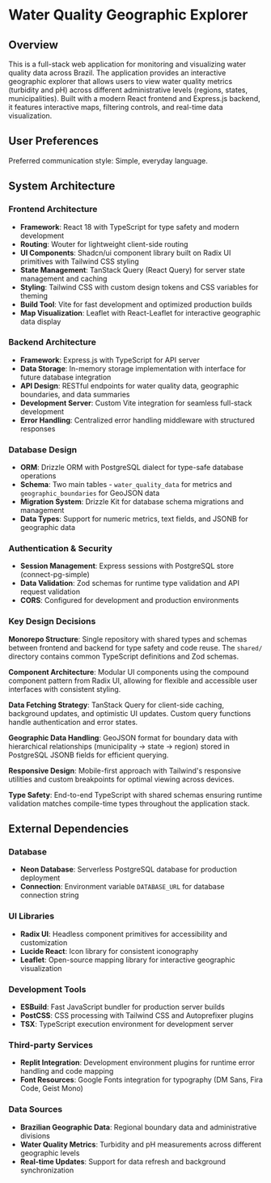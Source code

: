 # Water Quality Geographic Explorer

## Overview

This is a full-stack web application for monitoring and visualizing water quality data across Brazil. The application provides an interactive geographic explorer that allows users to view water quality metrics (turbidity and pH) across different administrative levels (regions, states, municipalities). Built with a modern React frontend and Express.js backend, it features interactive maps, filtering controls, and real-time data visualization.

## User Preferences

Preferred communication style: Simple, everyday language.

## System Architecture

### Frontend Architecture
- **Framework**: React 18 with TypeScript for type safety and modern development
- **Routing**: Wouter for lightweight client-side routing
- **UI Components**: Shadcn/ui component library built on Radix UI primitives with Tailwind CSS styling
- **State Management**: TanStack Query (React Query) for server state management and caching
- **Styling**: Tailwind CSS with custom design tokens and CSS variables for theming
- **Build Tool**: Vite for fast development and optimized production builds
- **Map Visualization**: Leaflet with React-Leaflet for interactive geographic data display

### Backend Architecture
- **Framework**: Express.js with TypeScript for API server
- **Data Storage**: In-memory storage implementation with interface for future database integration
- **API Design**: RESTful endpoints for water quality data, geographic boundaries, and data summaries
- **Development Server**: Custom Vite integration for seamless full-stack development
- **Error Handling**: Centralized error handling middleware with structured responses

### Database Design
- **ORM**: Drizzle ORM with PostgreSQL dialect for type-safe database operations
- **Schema**: Two main tables - `water_quality_data` for metrics and `geographic_boundaries` for GeoJSON data
- **Migration System**: Drizzle Kit for database schema migrations and management
- **Data Types**: Support for numeric metrics, text fields, and JSONB for geographic data

### Authentication & Security
- **Session Management**: Express sessions with PostgreSQL store (connect-pg-simple)
- **Data Validation**: Zod schemas for runtime type validation and API request validation
- **CORS**: Configured for development and production environments

### Key Design Decisions

**Monorepo Structure**: Single repository with shared types and schemas between frontend and backend for type safety and code reuse. The `shared/` directory contains common TypeScript definitions and Zod schemas.

**Component Architecture**: Modular UI components using the compound component pattern from Radix UI, allowing for flexible and accessible user interfaces with consistent styling.

**Data Fetching Strategy**: TanStack Query for client-side caching, background updates, and optimistic UI updates. Custom query functions handle authentication and error states.

**Geographic Data Handling**: GeoJSON format for boundary data with hierarchical relationships (municipality → state → region) stored in PostgreSQL JSONB fields for efficient querying.

**Responsive Design**: Mobile-first approach with Tailwind's responsive utilities and custom breakpoints for optimal viewing across devices.

**Type Safety**: End-to-end TypeScript with shared schemas ensuring runtime validation matches compile-time types throughout the application stack.

## External Dependencies

### Database
- **Neon Database**: Serverless PostgreSQL database for production deployment
- **Connection**: Environment variable `DATABASE_URL` for database connection string

### UI Libraries
- **Radix UI**: Headless component primitives for accessibility and customization
- **Lucide React**: Icon library for consistent iconography
- **Leaflet**: Open-source mapping library for interactive geographic visualization

### Development Tools
- **ESBuild**: Fast JavaScript bundler for production server builds
- **PostCSS**: CSS processing with Tailwind CSS and Autoprefixer plugins
- **TSX**: TypeScript execution environment for development server

### Third-party Services
- **Replit Integration**: Development environment plugins for runtime error handling and code mapping
- **Font Resources**: Google Fonts integration for typography (DM Sans, Fira Code, Geist Mono)

### Data Sources
- **Brazilian Geographic Data**: Regional boundary data and administrative divisions
- **Water Quality Metrics**: Turbidity and pH measurements across different geographic levels
- **Real-time Updates**: Support for data refresh and background synchronization